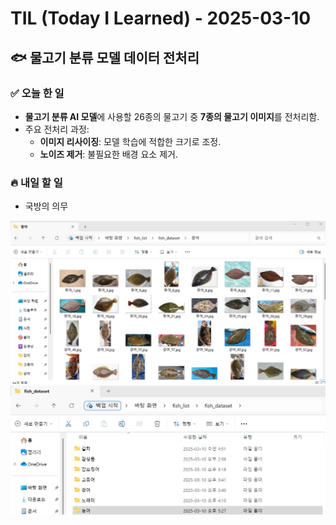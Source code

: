 # TIL (Today I Learned) - 2025-03-10

## 🐟 물고기 분류 모델 데이터 전처리

### ✅ 오늘 한 일
- **물고기 분류 AI 모델**에 사용할 26종의 물고기 중 **7종의 물고기 이미지**를 전처리함.
- 주요 전처리 과정:
  - **이미지 리사이징**: 모델 학습에 적합한 크기로 조정.
  - **노이즈 제거**: 불필요한 배경 요소 제거.


### 🔥 내일 할 일
- 국방의 의무

![0310_이미지전처리.jpg](./0310_이미지전처리.jpg)![전처리이미지8종.jpg](./전처리이미지8종.jpg)